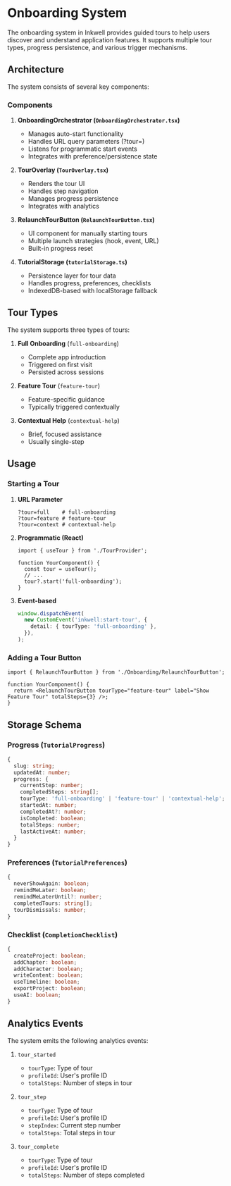 # Onboarding System

The onboarding system in Inkwell provides guided tours to help users discover and understand application features. It supports multiple tour types, progress persistence, and various trigger mechanisms.

## Architecture

The system consists of several key components:

### Components

1. **OnboardingOrchestrator (`OnboardingOrchestrator.tsx`)**
   - Manages auto-start functionality
   - Handles URL query parameters (?tour=)
   - Listens for programmatic start events
   - Integrates with preference/persistence state

2. **TourOverlay (`TourOverlay.tsx`)**
   - Renders the tour UI
   - Handles step navigation
   - Manages progress persistence
   - Integrates with analytics

3. **RelaunchTourButton (`RelaunchTourButton.tsx`)**
   - UI component for manually starting tours
   - Multiple launch strategies (hook, event, URL)
   - Built-in progress reset

4. **TutorialStorage (`tutorialStorage.ts`)**
   - Persistence layer for tour data
   - Handles progress, preferences, checklists
   - IndexedDB-based with localStorage fallback

## Tour Types

The system supports three types of tours:

1. **Full Onboarding** (`full-onboarding`)
   - Complete app introduction
   - Triggered on first visit
   - Persisted across sessions

2. **Feature Tour** (`feature-tour`)
   - Feature-specific guidance
   - Typically triggered contextually

3. **Contextual Help** (`contextual-help`)
   - Brief, focused assistance
   - Usually single-step

## Usage

### Starting a Tour

1. **URL Parameter**

   ```
   ?tour=full    # full-onboarding
   ?tour=feature # feature-tour
   ?tour=context # contextual-help
   ```

2. **Programmatic (React)**

   ```tsx
   import { useTour } from './TourProvider';

   function YourComponent() {
     const tour = useTour();
     // ...
     tour?.start('full-onboarding');
   }
   ```

3. **Event-based**
   ```ts
   window.dispatchEvent(
     new CustomEvent('inkwell:start-tour', {
       detail: { tourType: 'full-onboarding' },
     }),
   );
   ```

### Adding a Tour Button

```tsx
import { RelaunchTourButton } from './Onboarding/RelaunchTourButton';

function YourComponent() {
  return <RelaunchTourButton tourType="feature-tour" label="Show Feature Tour" totalSteps={3} />;
}
```

## Storage Schema

### Progress (`TutorialProgress`)

```ts
{
  slug: string;
  updatedAt: number;
  progress: {
    currentStep: number;
    completedSteps: string[];
    tourType: 'full-onboarding' | 'feature-tour' | 'contextual-help';
    startedAt: number;
    completedAt?: number;
    isCompleted: boolean;
    totalSteps: number;
    lastActiveAt: number;
  }
}
```

### Preferences (`TutorialPreferences`)

```ts
{
  neverShowAgain: boolean;
  remindMeLater: boolean;
  remindMeLaterUntil?: number;
  completedTours: string[];
  tourDismissals: number;
}
```

### Checklist (`CompletionChecklist`)

```ts
{
  createProject: boolean;
  addChapter: boolean;
  addCharacter: boolean;
  writeContent: boolean;
  useTimeline: boolean;
  exportProject: boolean;
  useAI: boolean;
}
```

## Analytics Events

The system emits the following analytics events:

1. `tour_started`
   - `tourType`: Type of tour
   - `profileId`: User's profile ID
   - `totalSteps`: Number of steps in tour

2. `tour_step`
   - `tourType`: Type of tour
   - `profileId`: User's profile ID
   - `stepIndex`: Current step number
   - `totalSteps`: Total steps in tour

3. `tour_complete`
   - `tourType`: Type of tour
   - `profileId`: User's profile ID
   - `totalSteps`: Number of steps completed
